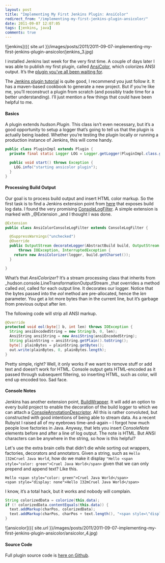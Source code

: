 ```yaml
---
layout: post
title: "Implementing My First Jenkins Plugin: AnsiColor"
redirect_from: "/implementing-my-first-jenkins-plugin-ansicolor/"
date: 2011-09-07 12:07:05
tags: [jenkins, java]
comments: true
---
```

![jenkins]({{ site.url }}/images/posts/2011/2011-09-07-implementing-my-first-jenkins-plugin-ansicolor/jenkins_3.jpg)

I installed Jenkins last week for the very first time. A couple of days later I was able to publish my first plugin, called [AnsiColor](https://wiki.jenkins-ci.org/display/JENKINS/AnsiColor+Plugin), which colorizes ANSI output. It’s the [plugin you’ve all been waiting for](http://code.dblock.org/the-jenkins-ansicolor-plugin-youve-all-been-waiting-for).

The [Jenkins plugin tutorial](https://wiki.jenkins-ci.org/display/JENKINS/Plugin+tutorial) is quite good, I recommend you just follow it. It has a maven-based cookbook to generate a new project. But if you’re like me, you’ll reconstruct a plugin from scratch (and possibly trade time for a better understanding). I’ll just mention a few things that could have been helpful to me.

#### Basics

A plugin extends _hudson.Plugin_. This class isn’t even necessary, but it’s a good opportunity to setup a logger that’s going to tell us that the plugin is actually being loaded. Whether you’re testing the plugin locally or running a production instance of Jenkins, this will come handy.

```java
public class PluginImpl extends Plugin {
  private final static Logger LOG = Logger.getLogger(PluginImpl.class.getName());

  public void start() throws Exception {
    LOG.info("starting ansicolor plugin");
  }
}
```

#### Processing Build Output

Our goal is to process build output and insert HTML color markup. So the first task is to find a Jenkins extension point from [here](https://wiki.jenkins-ci.org/display/JENKINS/Extension+points) that exposes build log data. I found the very promising [ConsoleLogFilter](https://wiki.jenkins-ci.org/display/JENKINS/Extension+points#Extensionpoints-hudson.console.ConsoleLogFilter). A simple extension is marked with _@Extension _and I thought I was done.

```java
@Extension
public class AnsiColorConsoleLogFilter extends ConsoleLogFilter {

  @SuppressWarnings("unchecked")
  @Override
  public OutputStream decorateLogger(AbstractBuild build, OutputStream logger)
      throws IOException, InterruptedException {
    return new AnsiColorizer(logger, build.getCharset());
  }

}
```

What’s that _AnsiColorizer_? It’s a stream processing class that inherits from _hudson.console.LineTransformationOutputStream _that overrides a method called _eol_, called for each output line. It decorates our logger. Notice that the bytes passed into the _eol_ method are pre-allocated, hence the _len_ parameter. You get a lot more bytes than in the current line, but it’s garbage from previous output after _len_.

The following code will strip all ANSI markup.

```java
@Override
protected void eol(byte[] b, int len) throws IOException {
  String ansiEncodedString = new String(b, 0, len);
  AnsiString ansiString = new AnsiString(ansiEncodedString);
  String plainString = ansiString.getPlain().toString();
  byte[] plainBytes = plainString.getBytes();
  out.write(plainBytes, 0, plainBytes.length);
}
```

Pretty simple, right? Well, it only works if we want to remove stuff or add text and doesn’t work for HTML. Console output gets HTML-encoded as it passed through subsequent filtering, so inserting HTML, such as color, will end up encoded too. Sad face.

#### Console Notes

Jenkins has another extension point, [BuildWrapper](https://wiki.jenkins-ci.org/display/JENKINS/Extension+points#Extensionpoints-hudson.tasks.BuildWrapper). It will add an option to every build project to enable the decoration of the build logger to which we can attach a [ConsoleAnnotationDescriptor](https://wiki.jenkins-ci.org/display/JENKINS/Extension+points#Extensionpoints-hudson.console.ConsoleAnnotationDescriptor). All this is rather convoluted, but constructed with good intentions of being able to stream data. As a recent Rubyist I raised all of my eyebrows time-and-again – I forgot how much people love factories in Java. Anyway, that lets you insert _ConsoleNote_ elements before and after a line of log output. The note is HTML. But ANSI characters can be anywhere in the string, so how is this helpful?

Let's use the extra brain cells that didn’t die while sorting out wrappers, factories, decorators and annotators. Given a string, such as `Hello ]32mCruel Java World`, how do we make it display `"Hello <span style="color: green">Cruel Java World</span>` given that we can only prepend and append text? Like this.

```
Hello <span style="color: green">Cruel Java World</span>
<span style="display: none">Hello ]32mCruel Java World</span>
```

I know, it’s a total hack, but it works and nobody will complain.

```java
String colorizedData = colorize(this.data);
if (! colorizedData.contentEquals(this.data)) {
  text.addMarkup(charPos, colorizedData);
  text.addMarkup(charPos, charPos + text.length(), "<span style=\"display: none;\">", "</span>");
}
```

![ansicolor]({{ site.url }}/images/posts/2011/2011-09-07-implementing-my-first-jenkins-plugin-ansicolor/ansicolor_4.jpg)

#### Source Code

Full plugin source code is [here on Github](https://github.com/dblock/jenkins-ansicolor-plugin).
